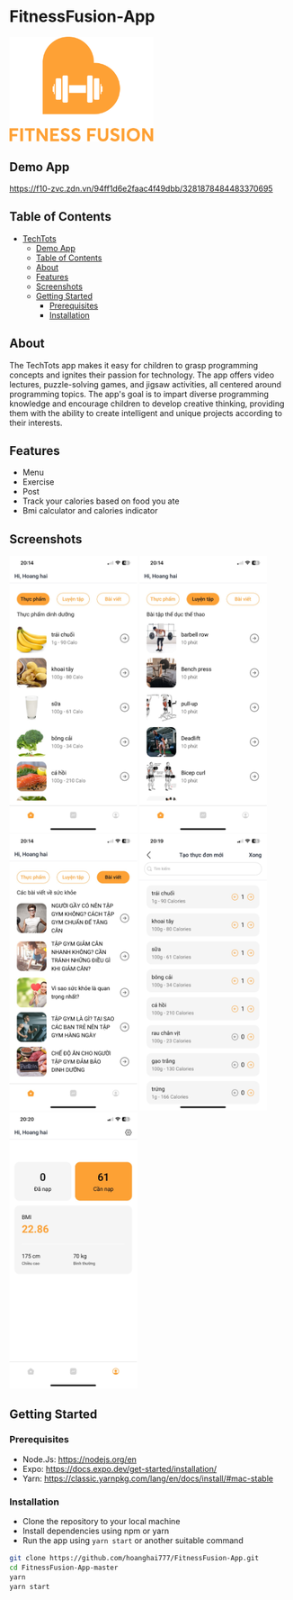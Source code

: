# FitnessFusion-App

<img src="assets/logo.png" width="256" alt='logo'>


## Demo App
<!--Lát quay video màn hình rồi đưa lên driver rồi cho link và bên dưới-->
https://f10-zvc.zdn.vn/94ff1d6e2faac4f49dbb/3281878484483370695

## Table of Contents
- [TechTots](#techtots)
  - [Demo App](#demo-app)
  - [Table of Contents](#table-of-contents)
  - [About](#about)
  - [Features](#features)
  - [Screenshots](#screenshots)
  - [Getting Started](#getting-started)
    - [Prerequisites](#prerequisites)
    - [Installation](#installation)

## About

The TechTots app makes it easy for children to grasp programming concepts and ignites their passion for technology. The app offers video lectures, puzzle-solving games, and jigsaw activities, all centered around programming topics. The app's goal is to impart diverse programming knowledge and encourage children to develop creative thinking, providing them with the ability to create intelligent and unique projects according to their interests.

## Features
- Menu
- Exercise
- Post
- Track your calories based on food you ate
- Bmi calculator and calories indicator
## Screenshots

<p float='left'>
<img src="images/menu.jpg" width="45%" alt='screen_demo'>
<img src="images/Exercise.jpg" width="45%" alt='screen_demo'>
<img src="images/posts.jpg" width="45%" alt='screen_demo'>
<img src="images/track-your-calories-based-on-food-you-ate.jpg" width="45%" alt='screen_demo'>
<img src="images/Bmi-calculator-and-calories-indicator.jpg" width="45%" alt='screen_demo'>

</p>



## Getting Started

### Prerequisites

- Node.Js: https://nodejs.org/en
- Expo: https://docs.expo.dev/get-started/installation/
- Yarn: https://classic.yarnpkg.com/lang/en/docs/install/#mac-stable

### Installation

- Clone the repository to your local machine
- Install dependencies using npm or yarn
- Run the app using `yarn start` or another suitable command

```bash
git clone https://github.com/hoanghai777/FitnessFusion-App.git
cd FitnessFusion-App-master
yarn
yarn start